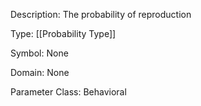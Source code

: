 Description: The probability of reproduction

Type: [[Probability Type]]

Symbol: None

Domain: None

Parameter Class: Behavioral

